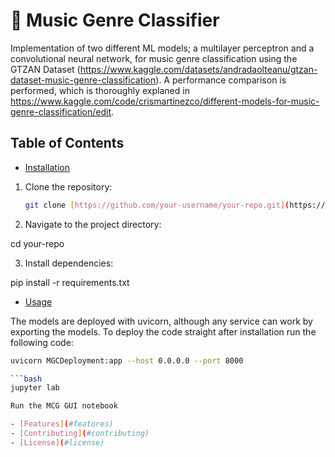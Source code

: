 # :musical_note: Music Genre Classifier
Implementation of two different ML models; a multilayer perceptron and a convolutional neural network, for music genre classification using the GTZAN Dataset (https://www.kaggle.com/datasets/andradaolteanu/gtzan-dataset-music-genre-classification).  A performance comparison is performed, which is thoroughly explaned in https://www.kaggle.com/code/crismartinezco/different-models-for-music-genre-classification/edit.

## Table of Contents
- [Installation](#installation)

1. Clone the repository:
   ```bash
   git clone [https://github.com/your-username/your-repo.git](https://github.com/crismartinezco/MusicGenreClassifier)

2. Navigate to the project directory:

cd your-repo

3. Install dependencies:

pip install -r requirements.txt

- [Usage](#usage)

The models are deployed with uvicorn, although any service can work by exporting the models. To deploy the code straight after installation run the following code:

```bash
uvicorn MGCDeployment:app --host 0.0.0.0 --port 8000

```bash
jupyter lab

Run the MCG GUI notebook

- [Features](#features)
- [Contributing](#contributing)
- [License](#license)


